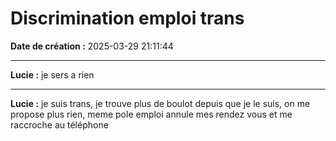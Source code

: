 # Discrimination emploi trans

**Date de création :** 2025-03-29 21:11:44

---

**Lucie :**
je sers a rien

---

**Lucie :**
je suis trans, je trouve plus de boulot depuis que je le suis, on me propose plus rien, meme pole emploi annule mes rendez vous et me raccroche au téléphone
